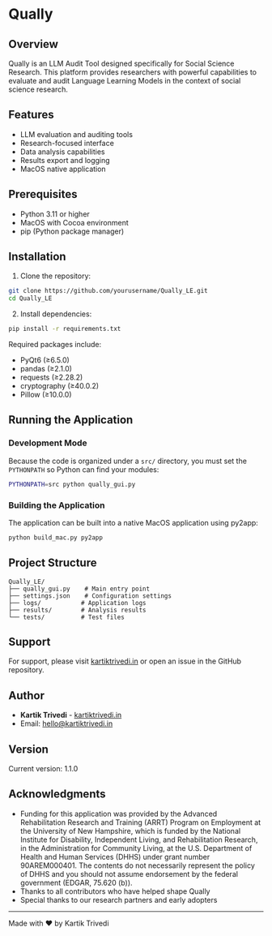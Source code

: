 # Qually
## Overview
Qually is an LLM Audit Tool designed specifically for Social Science Research. This platform provides researchers with powerful capabilities to evaluate and audit Language Learning Models in the context of social science research.

## Features
- LLM evaluation and auditing tools
- Research-focused interface
- Data analysis capabilities
- Results export and logging
- MacOS native application

## Prerequisites
- Python 3.11 or higher
- MacOS with Cocoa environment
- pip (Python package manager)

## Installation

1. Clone the repository:
```bash
git clone https://github.com/yourusername/Qually_LE.git
cd Qually_LE
```

2. Install dependencies:
```bash
pip install -r requirements.txt
```

Required packages include:
- PyQt6 (≥6.5.0)
- pandas (≥2.1.0)
- requests (≥2.28.2)
- cryptography (≥40.0.2)
- Pillow (≥10.0.0)

## Running the Application

### Development Mode
Because the code is organized under a `src/` directory, you must set the `PYTHONPATH` so Python can find your modules:
```bash
PYTHONPATH=src python qually_gui.py
```

### Building the Application
The application can be built into a native MacOS application using py2app:
```bash
python build_mac.py py2app
```

## Project Structure
```
Qually_LE/
├── qually_gui.py    # Main entry point
├── settings.json    # Configuration settings
├── logs/           # Application logs
├── results/        # Analysis results
└── tests/          # Test files
```



## Support
For support, please visit [kartiktrivedi.in](https://www.kartiktrivedi.in) or open an issue in the GitHub repository.

## Author
- **Kartik Trivedi** - [kartiktrivedi.in](https://www.kartiktrivedi.in)
- Email: hello@kartiktrivedi.in

## Version
Current version: 1.1.0

## Acknowledgments
- Funding for this application was provided by the Advanced Rehabilitation Research and Training (ARRT) Program on Employment at the University of New Hampshire, which is funded by the National Institute for Disability, Independent Living, and Rehabilitation Research, in the Administration for Community Living, at the U.S. Department of Health and Human Services (DHHS) under grant number 90AREM000401. The contents do not necessarily represent the policy of DHHS and you should not assume endorsement by the federal government (EDGAR, 75.620 (b)).
- Thanks to all contributors who have helped shape Qually
- Special thanks to our research partners and early adopters

---
Made with ❤️ by Kartik Trivedi
